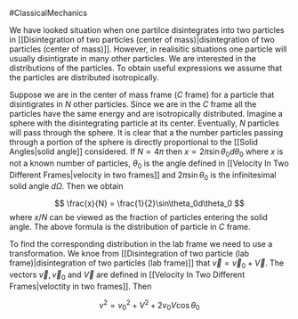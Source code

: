 #ClassicalMechanics

We have looked situation when one partilce disintegrates into two particles in [[Disintegration of two particles (center of mass)|disintegration of two particles (center of mass)]]. However, in realisitic situations one particle will usually disintigrate in many other particles. We are interested in the distributions of the particles. To obtain useful expressions we assume that the particles are distributed isotropically. 

Suppose we are in the center of mass frame ($C$ frame) for a particle that disintigrates in $N$ other particles. Since we are in the $C$ frame all the particles have the same energy and are isotropically distributed. Imagine a sphere with the disintegrating particle at its center. Eventually, $N$ particles will pass through the sphere. It is clear that a the number particles passing through a portion of the sphere is directly proportional to the [[Solid Angles|solid angle]] considered. If $N\propto 4\pi$ then $x\propto 2\pi\sin\theta_0 d\theta_0$ where $x$ is not a known number of particles, $\theta_0$ is the angle defined in [[Velocity In Two Different Frames|velocity in two frames]] and  $2\pi\sin\theta_0$ is the infinitesimal solid angle $d\Omega$. Then we obtain

$$
\frac{x}{N} = \frac{1}{2}\sin\theta_0d\theta_0
$$
where $x/N$ can be viewed as the fraction of particles entering the solid angle. The above formula is the distribution of particle in $C$ frame. 

To find the corresponding distribution in the lab frame we need to use a transformation. We knoe from [[Disintegration of two particle (lab frame)|disintegration of two particles (lab frame)]] that $\vec{v} = \vec{v}_0+\vec{V}$. The vectors $\vec{v}, \vec{v}_0$ and $\vec{V}$ are defined in [[Velocity In Two Different Frames|veloctity in two frames]]. Then

$$
v^2 = v_0^2+V^2+2v_0V\cos\theta_0
$$

